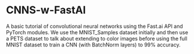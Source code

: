 # CNNS-w-FastAI

A basic tutorial of convolutional neural networks using the Fast.ai API and PyTorch modules. We use the MNIST_Samples dataset initially and then use a PETS dataset to talk about extending to color images before using the full MNIST dataset to train a CNN (with BatchNorm layers) to 99% accuracy. 
